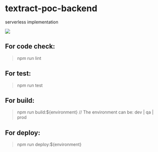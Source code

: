 # textract-poc-backend
serverless implementation


![](https://github.com/MAN-CAR/serverless-template/workflows/Master%20CI/CD/badge.svg)

## For code check:

> npm run lint

## For test:

> npm run test

## For build:

> npm run build:${environment} // The environment can be: dev | qa | prod

## For deploy:

> npm run deploy:${environment}


